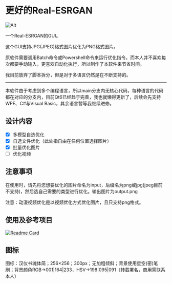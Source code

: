 # 更好的Real-ESRGAN

![Alt](https://repobeats.axiom.co/api/embed/d3293db1f256b1bdb064a1e0f704fc622434e173.svg "Repobeats analytics image")

一个Real-ESRGAN的GUI。

这个GUI支持JPG(JPEG)格式图片优化为PNG格式图片。

原软件需要调用Batch命令或Powershell命令来运行优化指令，而本人并不喜欢每次都要手动输入，更喜欢自动化执行，所以制作了本软件来节省时间。

我目前放弃了脚本拆分，但是对于多语言仍然是在不断支持的。

---

本软件由于考虑到多个编程语言，所以main分支内无核心代码，每种语言的代码都在对应的分支内，目前Qt6已经趋于完善，我也就懒得更新了，后续会先支持WPF、C#与Visual Basic，其余语言暂等我继续进修。

## 设计内容

* [x] 多模型自选优化
* [x] 自选文件优化（此处指自由在任何位置选择图片）
* [x] 批量优化图片
* [ ] 优化视频

## 注意事项

在使用时，请先将您想要优化的图片命名为input，后缀名为png或jpg(jpeg目前不支持)，然后选自己需要的类型进行优化。输出图片为output.png

注意：动漫视频优化是以视频优化方式优化图片，且只支持png格式。

## 使用及参考项目

[![Readme Card](https://github-readme-stats.vercel.app/api/pin/?username=contre&repo=Windows-API-Code-Pack-1.1)](https://github.com/contre/Windows-API-Code-Pack-1.1)

## 图标

图标：汉仪书魂体简；256×256；300px；无加粗倾斜；背景使用星空(密)笔刷；背景颜色RGB->001|164|233，HSV->198|095|091（转载署名，商用需联系本人）
